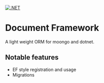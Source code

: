 [![.NET](https://github.com/stormmuller/document-framework/actions/workflows/dotnet.yml/badge.svg?branch=main)](https://github.com/stormmuller/document-framework/actions/workflows/dotnet.yml)

# Document Framework
A light weight ORM for moongo and dotnet. 

## Notable features
 - EF style registration and usage
 - Migrations